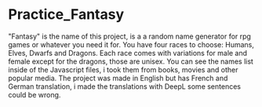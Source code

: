 # Practice_Fantasy
"Fantasy" is the name of this project, is a a random name generator for rpg games or whatever you need it for. You have four races to choose: Humans, Elves, Dwarfs and Dragons.
Each race comes with variations for male and female except for the dragons, those are unisex.
You can see the names list inside of the Javascript files, i took them from books, movies and other popular media.
The project was made in English but has French and German translation, i made the translations with DeepL some sentences could be wrong.
